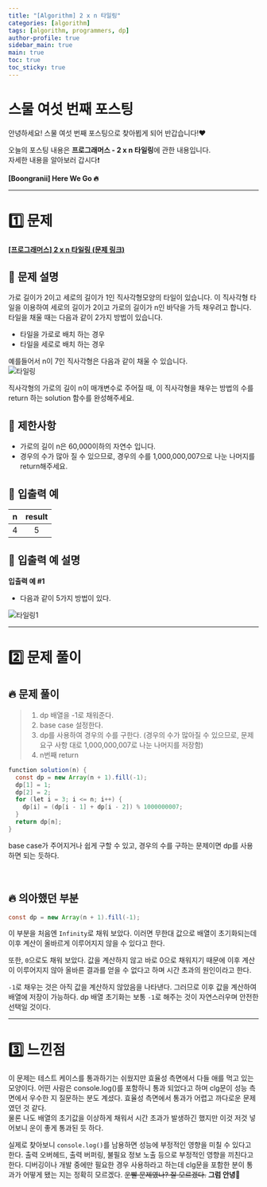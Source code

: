 ```yaml
---
title: "[Algorithm] 2 x n 타일링"
categories: [algorithm]
tags: [algorithm, programmers, dp]
author-profile: true
sidebar_main: true
main: true
toc: true
toc_sticky: true
---
```


# 스물 여섯 번째 포스팅

안녕하세요! 스물 여섯 번째 포스팅으로 찾아뵙게 되어 반갑습니다!♥

오늘의 포스팅 내용은 **프로그래머스 - 2 x n 타일링**에 관한 내용입니다. <br/>
자세한 내용을 알아보러 갑시다❗️

**[Boongranii] Here We Go 🔥**

---

# 1️⃣ 문제

[**[프로그래머스] 2 x n 타일링 (문제 링크)**](https://school.programmers.co.kr/learn/courses/30/lessons/12900)

## 💨 **문제 설명**

가로 길이가 2이고 세로의 길이가 1인 직사각형모양의 타일이 있습니다. 이 직사각형 타일을 이용하여 세로의 길이가 2이고 가로의 길이가 n인 바닥을 가득 채우려고 합니다. 타일을 채울 때는 다음과 같이 2가지 방법이 있습니다.

- 타일을 가로로 배치 하는 경우
- 타일을 세로로 배치 하는 경우

예를들어서 n이 7인 직사각형은 다음과 같이 채울 수 있습니다. <br>
![타일링](https://github.com/bbjbc/bbjbc.github.io/assets/102457140/8398acc2-4728-4a83-bd89-a418d0fca944)<br>

직사각형의 가로의 길이 n이 매개변수로 주어질 때, 이 직사각형을 채우는 방법의 수를 return 하는 solution 함수를 완성해주세요.

## 💨 **제한사항**

- 가로의 길이 n은 60,000이하의 자연수 입니다.
- 경우의 수가 많아 질 수 있으므로, 경우의 수를 1,000,000,007으로 나눈 나머지를 return해주세요.

## 💨 **입출력 예**

|  n  | result |
| :-: | :----: |
|  4  |   5    |

## 💨 **입출력 예 설명**

**입출력 예 #1** <br>

- 다음과 같이 5가지 방법이 있다.

![타일링1](https://github.com/bbjbc/bbjbc.github.io/assets/102457140/4f4a197d-ff0c-49f9-b091-f75202aa8f31)<br>

---

# 2️⃣ 문제 풀이

## 🔥 문제 풀이

> 1. dp 배열을 -1로 채워준다.
> 2. base case 설정한다.
> 3. dp를 사용하여 경우의 수를 구한다. (경우의 수가 많아질 수 있으므로, 문제 요구 사항 대로 1,000,000,007로 나눈 나머지를 저장함)
> 4. n번째 return

```java
function solution(n) {
  const dp = new Array(n + 1).fill(-1);
  dp[1] = 1;
  dp[2] = 2;
  for (let i = 3; i <= n; i++) {
    dp[i] = (dp[i - 1] + dp[i - 2]) % 1000000007;
  }
  return dp[n];
}
```

base case가 주어지거나 쉽게 구할 수 있고, 경우의 수를 구하는 문제이면 dp를 사용하면 되는 듯하다.

<br>

## 🔥 의아했던 부분

```java
const dp = new Array(n + 1).fill(-1);
```

이 부분을 처음엔 `Infinity`로 채워 보았다. 이러면 무한대 값으로 배열이 초기화되는데 이후 계산이 올바르게 이루어지지 않을 수 있다고 한다.

또한, `0`으로도 채워 보았다. 값을 계산하지 않고 바로 0으로 채워지기 때문에 이후 계산이 이루어지지 않아 올바른 결과를 얻을 수 없다고 하며 시간 초과의 원인이라고 한다.

`-1`로 채우는 것은 아직 값을 계산하지 않았음을 나타낸다. 그러므로 이후 값을 계산하여 배열에 저장이 가능하다. dp 배열 초기화는 보통 `-1`로 해주는 것이 자연스러우며 안전한 선택일 것이다.

---

# 3️⃣ 느낀점

이 문제는 테스트 케이스를 통과하기는 쉬웠지만 효율성 측면에서 다들 애를 먹고 있는 모양이다. 어떤 사람은 console.log()를 포함하니 통과 되었다고 하며 clg문이 성능 측면에서 우수한 지 질문하는 분도 계셨다. 효율성 측면에서 통과가 어렵고 까다로운 문제였던 것 같다. <br>
물론 나도 배열의 초기값을 이상하게 채워서 시간 초과가 발생하긴 했지만 이것 저것 넣어보니 운이 좋게 통과된 듯 하다. <br>

실제로 찾아보니 `console.log()`를 남용하면 성능에 부정적인 영향을 미칠 수 있다고 한다. 출력 오버헤드, 출력 버퍼링, 불필요 정보 노출 등으로 부정적인 영향을 끼친다고 한다. 디버깅이나 개발 중에만 필요한 경우 사용하라고 하는데 clg문을 포함한 분이 통과가 어떻게 됐는 지는 정확히 모르겠다. ~~운빨 문제였나? 잘 모르겠다.~~ **그럼 안녕🌈**
